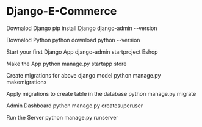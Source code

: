 # Django-E-Commerce
Downalod Django
pip install Django
django-admin --version

Downalod Python
python download
python --version

Start your first Django App
django-admin startproject Eshop

Make the App
python manage.py startapp store

Create migrations for above django model
python manage.py makemigrations 

Apply migrations to create table in the database
python manage.py migrate 

Admin Dashboard
python manage.py createsuperuser

Run the Server
python manage.py runserver
